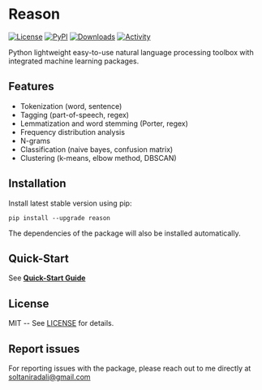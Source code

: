 # Reason

[![License](https://img.shields.io/pypi/l/reason.svg)](https://github.com/alisoltanirad/Reason/blob/main/LICENSE)
[![PyPI](https://img.shields.io/pypi/v/reason.svg)](https://pypi.org/project/reason/)
[![Downloads](https://pepy.tech/badge/reason)](https://pepy.tech/project/reason)
[![Activity](https://img.shields.io/github/last-commit/alisoltanirad/reason)](https://github.com/alisoltanirad/Reason/)

Python lightweight easy-to-use natural language processing toolbox with integrated
machine learning packages.

## Features

- Tokenization (word, sentence)
- Tagging (part-of-speech, regex)
- Lemmatization and word stemming (Porter, regex)
- Frequency distribution analysis
- N-grams
- Classification (naive bayes, confusion matrix)
- Clustering (k-means, elbow method, DBSCAN)

## Installation

Install latest stable version using pip:
```
pip install --upgrade reason
```

The dependencies of the package will also be installed automatically.

## Quick-Start

See [**Quick-Start Guide**](https://python-reason.readthedocs.io/en/latest/#quick-start)


## License

MIT -- See [LICENSE](https://github.com/alisoltanirad/Reason/blob/main/LICENSE) for details.

## Report issues

For reporting issues with the package, please reach out to me directly
at soltaniradali@gmail.com
